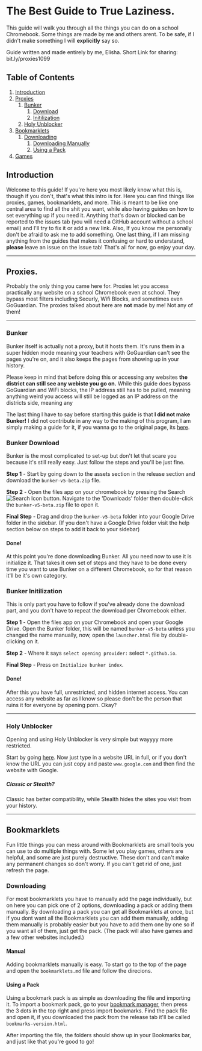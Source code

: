 # The Best Guide to True Laziness.
This guide will walk you through all the things you can do on a school Chromebook. Some things are made by me and others arent. To be safe, if I didn't make something I will **explicitly** say so.

Guide written and made entirely by me, Elisha.
Short Link for sharing: bit.ly/proxies1099

## Table of Contents
1. [Introduction](#intro)
2. [Proxies](#Proxies)
    1. [Bunker](#Bunker)
        1. [Download](#DownloadBunker)
        2. [Initilization](#init)
    2. [Holy Unblocker](#HolyUB)
3. [Bookmarklets](#bookmarks)
    1. [Downloading](#bookmarksdl)
        1. [Downloading Manually](#manual)
        2. [Using a Pack](#pack)
4. [Games](#games)

## Introduction <a name="intro"></a>
Welcome to this guide! If you're here you most likely know what this is, though if you don't, that's what this intro is for.
Here you can find things like proxies, games, bookmarklets, and more. This is meant to be like one central area to find all the shit you want, while also having guides on how to set everything up if you need it. Anything that's down or blocked can be reported to the issues tab (you will need a GitHub account without a school email) and I'll try to fix it or add a new link. Also, If you know me personally don't be afraid to ask me to add something. One last thing, if I am missing anything from the guides that makes it confusing or hard to understand, **please** leave an issue on the issue tab! That's all for now, go enjoy your day.
___________

## Proxies. <a name="Proxies"></a>
Probably the only thing you came here for.
Proxies let you access practically any website on a school Chromebook even at school. They bypass most filters including Securly, Wifi Blocks, and sometimes even GoGuardian. The proxies talked about here are **not** made by me! Not any of them!

__________
### Bunker <a name="Bunker"></a>

Bunker itself is actually not a proxy, but it hosts them. It's runs them in a super hidden mode meaning your teachers with GoGuardian can't see the pages you're on, and it also keeps the pages from showing up in your history.

Please keep in mind that before doing this or accessing any websites **the district can still see any webiste you go on.** While this guide does bypass GoGuardian and WiFi blocks, the IP address still has to be pulled, meaning anything weird you access will still be logged as an IP address on the districts side, meaning any 

The last thing I have to say before starting this guide is that **I did not make Bunker!** I did not contribute in any way to the making of this program, I am simply making a guide for it, if you wanna go to the original page, its [here](https://github.com/JavaScythe/Bunker).

### Bunker Download <a name="DownloadBunker"></a>

Bunker is the most complicated to set-up but don't let that scare you because it's still really easy. Just follow the steps and you'll be just fine.

**Step 1** -
Start by going down to the assets section in the release section and download the `bunker-v5-beta.zip` file.

**Step 2** -
Open the files app on your chromebook by pressing the Search ![Search Icon](https://user-images.githubusercontent.com/44753505/157513886-7be09bc7-e9f8-4c29-a4f3-ca630019bb92.png) button. Navigate to the 'Downloads' folder then double-click the `bunker-v5-beta.zip` file to open it.

**Final Step** -
Drag and drop the `bunker-v5-beta` folder into your Google Drive folder in the sidebar. (If you don't have a Google Drive folder visit the help section below on steps to add it back to your sidebar)

#### Done!
At this point you're done downloading Bunker. All you need now to use it is initialize it. That takes it own set of steps and they have to be done every time you want to use Bunker on a different Chromebook, so for that reason it'll be it's own category.

### Bunker Initilization <a name="init"></a>

This is only part you have to follow if you've already done the download part, and you don't have to repeat the download per Chromebook either.

**Step 1** -
Open the files app on your Chromebook and open your Google Drive. Open the Bunker folder, this will be named `bunker-v5-beta` unless you changed the name manually, now, open the `launcher.html` file by double-clicking on it.

**Step 2** -
Where it says `select opening provider:` select `*.github.io`.

**Final Step** -
Press on `Initialize bunker index`.

#### Done!
After this you have full, unrestricted, and hidden internet access. You can access any website as far as I know so please don't be the person that ruins it for everyone by opening porn. Okay?
_________________________

### Holy Unblocker <a name="HolyUB"></a>

Opening and using Holy Unblocker is very simple but wayyyy more restricted.

Start by going [here](https://winterguide.org.uk/?q#). Now just type in a website URL in full, or if you don't know the URL you can just copy and paste `www.google.com` and then find the website with Google.

##### Classic or Stealth?
Classic has better compatibility, while Stealth hides the sites you visit from your history.
_________________________

## Bookmarklets <a name="bookmarks"></a>
Fun little things you can mess around with
Bookmarklets are small tools you can use to do multiple things with. Some let you play games, others are helpful, and some are just purely destructive. These don't and can't make any permanent changes so don't worry. If you can't get rid of one, just refresh the page.

### Downloading <a name="bookmarksdl"></a>
For most bookmarklets you have to manually add the page individually, but on here you can pick one of 2 options, downloading a pack or adding them manually. By downloading a pack you can get all Bookmarklets at once, but if you dont want all the Bookmarklets you can add them manually, adding them manually is probably easier but you have to add them one by one so if you want all of them, just get the pack. (The pack will also have games and a few other websites included.)

#### Manual <a name="manual"></a>

Adding bookmarklets manually is easy. To start go to the top of the page and open the `bookmarklets.md` file and follow the direcions.

#### Using a Pack <a name="pack"></a>

Using a bookmark pack is as simple as downloading the file and importing it. To import a bookmark pack, go to your [bookmark manager](chrome://bookmarks), then press the 3 dots in the top right and press import bookmarks. Find the pack file and open it, if you downloaded the pack from the release tab it'll be called `bookmarks-version.html`.

After importing the file, the folders should show up in your Bookmarks bar, and just like that you're good to go!
